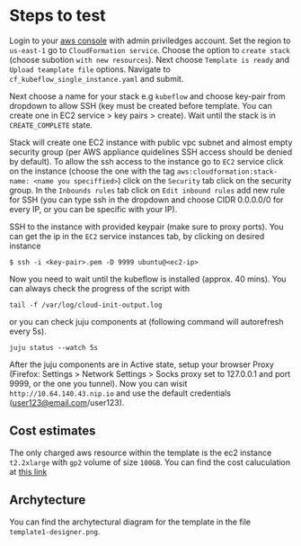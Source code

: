 # Steps to test 
Login to your [aws console](https://aws.amazon.com/console/) with admin priviledges account. Set the region to `us-east-1` go to `CloudFormation service`. Choose the option to `create stack` (choose subotion `with new resources`). Next choose `Template is ready` and `Upload teamplate file` options. Navigate to `cf_kubeflow_single_instance.yaml` and submit. 

Next choose a name for your stack e.g `kubeflow` and choose key-pair from dropdown to allow SSH (key must be created before template. You can create one in EC2 service > key pairs > create). Wait until the stack is in `CREATE_COMPLETE` state.

Stack will create one EC2 instance with public vpc subnet and almost empty security group (per AWS appliance quidelines SSH access should be denied by default). To allow the ssh access to the instance go to `EC2` service click on the instance (choose the one with the tag `aws:cloudformation:stack-name: <name you speciffied>`) click on the `Security` tab click on the security group. In the `Inbounds rules` tab click on `Edit inbound rules` add new rule for SSH (you can type ssh in the dropdown and choose CIDR 0.0.0.0/0 for every IP, or you can be specific with your IP). 

SSH to the instance with provided keypair (make sure to proxy ports). You can get the ip in the `EC2` service instances tab, by clicking on desired instance

```
$ ssh -i <key-pair>.pem -D 9999 ubuntu@<ec2-ip> 
```

Now you need to wait until the kubeflow is installed (approx. 40 mins). You can always check the progress of the script with 
```
tail -f /var/log/cloud-init-output.log 
```

or you can check juju components at (following command will autorefresh every 5s).

```
juju status --watch 5s
```

After the juju components are in Active state, setup your browser Proxy (Firefox: Settings > Network  Settings > Socks proxy set to 127.0.0.1 and port 9999, or the one you tunnel). Now you can wisit `http://10.64.140.43.nip.io` and use the default credentials (user123@email.com/user123).


## Cost estimates
The only charged aws resource within the template is the ec2 instance `t2.2xlarge` with `gp2` volume of size `100GB`. You can find the cost caluculation at [this link](https://calculator.aws/#/estimate?id=2c3ee088d98101f4c1bb1e41cc86704e7a52ddd2)

## Archytecture
You can find the archytectural diagram for the template in the file `template1-designer.png`.
